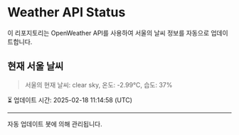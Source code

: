 
# Weather API Status

이 리포지토리는 OpenWeather API를 사용하여 서울의 날씨 정보를 자동으로 업데이트합니다.

## 현재 서울 날씨
> 서울의 현재 날씨: clear sky, 온도: -2.99°C, 습도: 37%

⏳ 업데이트 시간: 2025-02-18 11:14:58 (UTC)

---
자동 업데이트 봇에 의해 관리됩니다.

